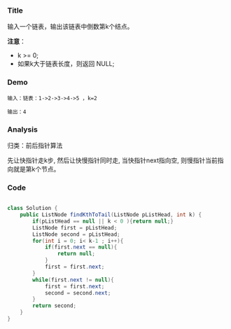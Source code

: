 ### Title
输入一个链表，输出该链表中倒数第k个结点。

**注意**：

* k >= 0;
* 如果k大于链表长度，则返回 NULL;
### Demo
```
输入：链表：1->2->3->4->5 ，k=2

输出：4
```
### Analysis

归类：前后指针算法

先让快指针走k步, 然后让快慢指针同时走, 当快指针next指向空, 则慢指针当前指向就是第k个节点。
### Code

```java

class Solution {
    public ListNode findKthToTail(ListNode pListHead, int k) {
        if(pListHead == null || k < 0 ){return null;}
        ListNode first = pListHead;
        ListNode second = pListHead;
        for(int i = 0; i< k-1 ; i++){
            if(first.next == null){
                return null;
            }
            first = first.next;        
        }
        while(first.next != null){
            first = first.next;
            second = second.next;
        }
        return second;
    }
}
```
